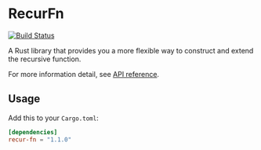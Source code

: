# RecurFn

[![Build Status](https://jason5lee.visualstudio.com/rust-recur-fn/_apis/build/status/rust-recur-fn-CI?branchName=master)](https://jason5lee.visualstudio.com/rust-recur-fn/_build/latest?definitionId=1&branchName=master)

A Rust library that provides you a more flexible way to construct and extend the recursive function.

For more information detail, see [API reference](https://docs.rs/recur-fn).

## Usage

Add this to your `Cargo.toml`:

```toml
[dependencies]
recur-fn = "1.1.0"
```